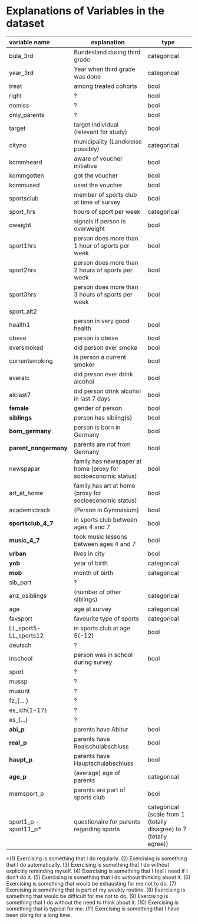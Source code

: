 # Explanations of Variables in the dataset

|variable name|explanation|type|
|:-----------|------------|----|
|bula_3rd | Bundesland during third grade | categorical
| year_3rd | Year when third grade was done | categorical
| treat | among treated cohorts | bool
right | ? | bool
nomiss | ? | bool
only_parents | ? | bool
target | target individual (relevant for study) | bool
cityno | municipality (Landkreise possibly) | categorical
kommheard | aware of voucher initiative | bool
kommgotten | got the voucher | bool
kommused | used the voucher | bool
sportsclub | member of sports club at time of survey | bool
sport_hrs | hours of sport per week |categorical
oweight | signals if person is overweight | bool
sport1hrs | person does more than 1 hour of sports per week | bool
sport2hrs | person does more than 2 hours of sports per week | bool
sport3hrs | person does more than 3 hours of sports per week | bool
sport_alt2 | 
health1 | person in very good health | bool
obese | person is obese | bool
eversmoked | did person ever smoke | bool
currentsmoking | is person a current smoker | bool
everalc | did person ever drink alcohol | bool
alclast7 | did person drink alcohol in last 7 days | bool
**female** | gender of person | bool
**siblings** | person has sibling(s) | bool
**born_germany** | person is born in Germany | bool
**parent_nongermany** | parents are not from Germany | bool
newspaper | family has newspaper at home (proxy for socioeconomic status) | bool
art_at_home | family has art at home (proxy for socioeconomic status) | bool
academictrack | (Person in Gymnasium) | bool
**sportsclub_4_7** | in sports club between ages 4 and 7 | bool
**music_4_7** | took music lessons between ages 4 and 7 | bool
**urban** | lives in city | bool
**yob** | year of birth | categorical
**mob** | month of birth | categorical
sib_part | ?
anz_osiblings | (number of other siblings) | categorical
age | age at survey | categorical
favsport | favourite type of sports | categorical 
LL_sport5-LL_sports12 | in sports club at age 5(-12) | bool
deutsch | ?
inschool | person was in school during survey | bool
sport | ?
mussp | ?
musunt | ?
fz_{....} | ?
es_ich{1-17} | ?
es_{...} | ?
**abi_p** | parents have Abitur | bool
**real_p** | parents have Realschulabschluss | bool
**haupt_p** | parents have Hauptschulabschluss | bool
**age_p** | (average) age of parents | categorical
memsport_p | parents are part of sports club | bool
sport1_p - sport11_p* | questionaire for parents regarding sports | categorical (scale from 1 (totally disagree) to 7 (totally agree))


*(1) Exercising is something that I do regularly. (2)
Exercising is something that I do automatically. (3) Exercising is something that I do without
explicitly reminding myself. (4) Exercising is something that I feel I need if I don’t do it. (5)
Exercising is something that I do without thinking about it. (6) Exercising is something that
would be exhausting for me not to do. (7) Exercising is something that is part of my weekly
routine. (8) Exercising is something that would be difficult for me not to do. (9) Exercising
is something that I do without the need to think about it. (10) Exercising is something that is
typical for me. (11) Exercising is something that I have been doing for a long time.